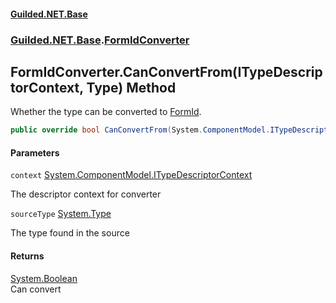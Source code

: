 
#### [Guilded.NET.Base](Guilded_NET_Base 'Guilded.NET.Base')
### [Guilded.NET.Base](Guilded_NET_Base#Guilded_NET_Base 'Guilded.NET.Base').[FormIdConverter](FormIdConverter 'Guilded.NET.Base.FormIdConverter')
## FormIdConverter.CanConvertFrom(ITypeDescriptorContext, Type) Method

Whether the type can be converted to [FormId](FormId 'Guilded.NET.Base.FormId').
```csharp
public override bool CanConvertFrom(System.ComponentModel.ITypeDescriptorContext context, System.Type sourceType);
```

#### Parameters

<a name='Guilded_NET_Base_FormIdConverter_CanConvertFrom(System_ComponentModel_ITypeDescriptorContext_System_Type)_context'></a>
`context` [System.ComponentModel.ITypeDescriptorContext](https://docs.microsoft.com/en-us/dotnet/api/System.ComponentModel.ITypeDescriptorContext 'System.ComponentModel.ITypeDescriptorContext')

The descriptor context for converter

<a name='Guilded_NET_Base_FormIdConverter_CanConvertFrom(System_ComponentModel_ITypeDescriptorContext_System_Type)_sourceType'></a>
`sourceType` [System.Type](https://docs.microsoft.com/en-us/dotnet/api/System.Type 'System.Type')

The type found in the source


#### Returns
[System.Boolean](https://docs.microsoft.com/en-us/dotnet/api/System.Boolean 'System.Boolean')  
Can convert